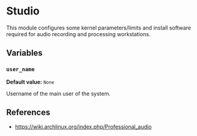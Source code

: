 # Studio

This module configures some kernel parameters/limits and install software
required for audio recording and processing workstations.

## Variables

### `user_name`

**Default value:** `None`

Username of the main user of the system.

## References

- <https://wiki.archlinux.org/index.php/Professional_audio>
